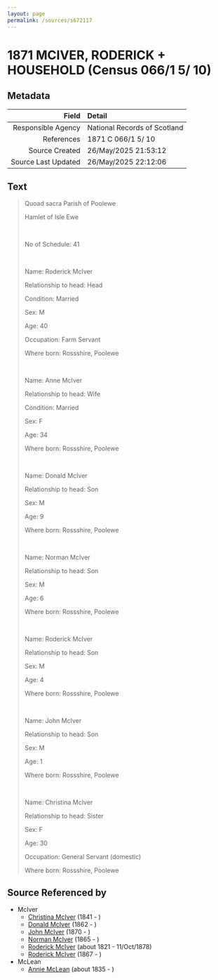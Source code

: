 ```yaml
---
layout: page
permalink: /sources/s672117
---
```


# 1871 MCIVER, RODERICK + HOUSEHOLD (Census 066/1 5/ 10)

## Metadata

Field | Detail
---:|:---
Responsible Agency | National Records of Scotland
References | 1871 C 066/1 5/ 10
Source Created | 26/May/2025 21:53:12
Source Last Updated | 26/May/2025 22:12:06

## Text

> Quoad sacra Parish of Poolewe
>
> Hamlet of Isle Ewe
>
> <br/>
>
> No of Schedule: 41
>
> <br/>
>
> Name: Roderick McIver
>
> Relationship to head: Head
>
> Condition: Married
>
> Sex: M
>
> Age: 40
>
> Occupation: Farm Servant
>
> Where born: Rossshire, Poolewe
>
> <br/>
>
> Name: Anne McIver
>
> Relationship to head: Wife
>
> Condition: Married
>
> Sex: F
>
> Age: 34
>
> Where born: Rossshire, Poolewe
>
> <br/>
>
> Name: Donald McIver
>
> Relationship to head: Son
>
> Sex: M
>
> Age: 9
>
> Where born: Rossshire, Poolewe
>
> <br/>
>
> Name: Norman McIver
>
> Relationship to head: Son
>
> Sex: M
>
> Age: 6
>
> Where born: Rossshire, Poolewe
>
> <br/>
>
> Name: Roderick McIver
>
> Relationship to head: Son
>
> Sex: M
>
> Age: 4
>
> Where born: Rossshire, Poolewe
>
> <br/>
>
> Name: John McIver
>
> Relationship to head: Son
>
> Sex: M
>
> Age: 1
>
> Where born: Rossshire, Poolewe
>
> <br/>
>
> Name: Christina McIver
>
> Relationship to head: Sister
>
> Sex: F
>
> Age: 30
>
> Occupation: General Servant (domestic)
>
> Where born: Rossshire, Poolewe
>

## Source Referenced by

* McIver
  * [Christina McIver](../people/@35976399@-christina-mciver-b1841-d.md) (1841 - )
  * [Donald McIver](../people/@16355455@-donald-mciver-b1862-d.md) (1862 - )
  * [John McIver](../people/@29848128@-john-mciver-b1870-d.md) (1870 - )
  * [Norman McIver](../people/@51505118@-norman-mciver-b1865-d.md) (1865 - )
  * [Roderick McIver](../people/@91038040@-roderick-mciver-b1821-d1878-10-11.md) (about 1821 - 11/Oct/1878)
  * [Roderick McIver](../people/@54470962@-roderick-mciver-b1867-d.md) (1867 - )
* McLean
  * [Annie McLean](../people/@68658880@-annie-mclean-b1835-d.md) (about 1835 - )

